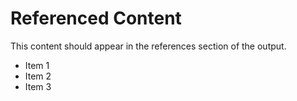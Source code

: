 # Referenced Content

This content should appear in the references section of the output.

- Item 1
- Item 2
- Item 3